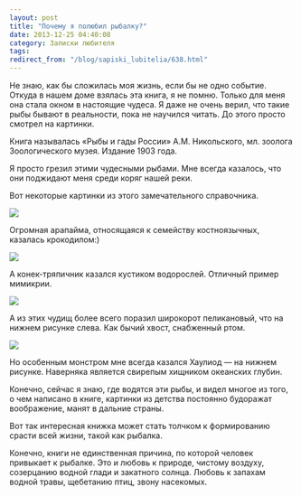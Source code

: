 ```yaml
---
layout: post
title: "Почему я полюбил рыбалку?"
date: 2013-12-25 04:40:08
category: Записки любителя
tags:
redirect_from: "/blog/sapiski_lubitelia/638.html"
---
```

Не знаю, как бы сложилась моя жизнь, если бы не одно событие. Откуда в
нашем доме взялась эта книга, я не помню. Только для меня она стала
окном в настоящие чудеса. Я даже не очень верил, что такие рыбы бывают в
реальности, пока не научился читать. До этого просто смотрел на
картинки.

Книга называлась «Рыбы и гады России» А.М. Никольского, мл. зоолога
Зоологического музея. Издание 1903 года.

Я просто грезил этими чудесными рыбами. Мне всегда казалось, что они
поджидают меня среди коряг нашей реки.

Вот некоторые картинки из этого замечательного справочника.

![](http://fishingguru.ru/uploads/images/00/00/01/2013/12/24/97302b.jpg)

Огромная арапайма, относящаяся к семейству костноязычных, казалась
крокодилом:)

![](http://fishingguru.ru/uploads/images/00/00/01/2013/12/24/be9eec.jpg)

А конек-тряпичник казался кустиком водорослей. Отличный пример мимикрии.

![](http://fishingguru.ru/uploads/images/00/00/01/2013/12/24/2026d3.jpg)

А из этих чудищ более всего поразил широкорот пеликановый, что на нижнем
рисунке слева. Как бычий хвост, снабженный ртом.

![](http://fishingguru.ru/uploads/images/00/00/01/2013/12/24/10d55e.jpg)

Но особенным монстром мне всегда казался Хаулиод — на нижнем рисунке.
Наверняка является свирепым хищником океанских глубин.

Конечно, сейчас я знаю, где водятся эти рыбы, и видел многое из того, о
чем написано в книге, картинки из детства постоянно будоражат
воображение, манят в дальние страны.

Вот так интересная книжка может стать толчком к формированию срасти всей
жизни, такой как рыбалка.

Конечно, книги не единственная причина, по которой человек привыкает к
рыбалке. Это и любовь к природе, чистому воздуху, созерцанию водной
глади и закатного солнца. Любовь к запахам водной травы, щебетанию птиц,
звону насекомых.

